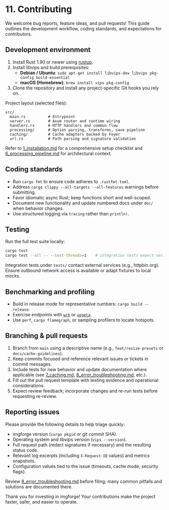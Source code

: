 # 11. Contributing

We welcome bug reports, feature ideas, and pull requests! This guide outlines the development workflow, coding standards, and expectations for contributors.

## Development environment

1. Install Rust 1.90 or newer using [rustup](https://rustup.rs/).
2. Install libvips and build prerequisites:
   - **Debian / Ubuntu**: `sudo apt-get install libvips-dev libvips pkg-config build-essential`
   - **macOS (Homebrew)**: `brew install vips pkg-config`
3. Clone the repository and install any project-specific Git hooks you rely on.

Project layout (selected files):

```
src/
  main.rs          # Entrypoint
  server.rs        # Axum router and runtime wiring
  handlers.rs      # HTTP handlers and common flow
  processing/      # Option parsing, transforms, save pipeline
  caching/         # Cache adapters backed by Foyer
  url.rs           # Path parsing and signature validation
```

Refer to [1_installation.md](1_installation.md) for a comprehensive setup checklist and [6_processing_pipeline.md](6_processing_pipeline.md) for architectural context.

## Coding standards

- Run `cargo fmt` to ensure code adheres to `.rustfmt.toml`.
- Address `cargo clippy --all-targets --all-features` warnings before submitting.
- Favor idiomatic async Rust; keep functions short and well-scoped.
- Document new functionality and update numbered docs under `doc/` when behavior changes.
- Use structured logging via `tracing` rather than `println!`.

## Testing

Run the full test suite locally:

```bash
cargo test
cargo test --all -- --test-threads=1    # integration tests expect serialized execution
```

Integration tests under `tests/` contact external services (e.g., httpbin.org). Ensure outbound network access is available or adapt fixtures to local mocks.

## Benchmarking and profiling

- Build in release mode for representative numbers: `cargo build --release`.
- Exercise endpoints with [`wrk`](https://github.com/wg/wrk) or [`vegeta`](https://github.com/tsenart/vegeta).
- Use `perf`, `cargo flamegraph`, or sampling profilers to locate hotspots.

## Branching & pull requests

1. Branch from `main` using a descriptive name (e.g., `feat/resize-presets` or `docs/cache-guidelines`).
2. Keep commits focused and reference relevant issues or tickets in commit messages.
3. Include tests for new behavior and update documentation where applicable (see [7_caching.md](7_caching.md), [8_error_troubleshooting.md](8_error_troubleshooting.md), etc.).
4. Fill out the pull request template with testing evidence and operational considerations.
5. Expect review feedback; incorporate changes and re-run tests before requesting re-review.

## Reporting issues

Please provide the following details to help triage quickly:

- imgforge version (`cargo pkgid` or git commit SHA).
- Operating system and libvips version (`vips --version`).
- Full request path (redact signatures if necessary) and the resulting status code.
- Relevant log excerpts (including `X-Request-ID` values) and metrics snapshots.
- Configuration values tied to the issue (timeouts, cache mode, security flags).

Review [8_error_troubleshooting.md](8_error_troubleshooting.md) before filing; many common pitfalls and solutions are documented there.

Thank you for investing in imgforge! Your contributions make the project faster, safer, and easier to operate.
